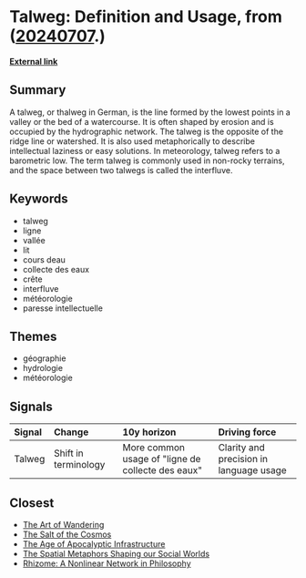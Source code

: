 # __Talweg: Definition and Usage__, from ([20240707](https://kghosh.substack.com/p/20240707).)

__[External link](https://fr.wikipedia.org/wiki/Talweg)__



## Summary

A talweg, or thalweg in German, is the line formed by the lowest points in a valley or the bed of a watercourse. It is often shaped by erosion and is occupied by the hydrographic network. The talweg is the opposite of the ridge line or watershed. It is also used metaphorically to describe intellectual laziness or easy solutions. In meteorology, talweg refers to a barometric low. The term talweg is commonly used in non-rocky terrains, and the space between two talwegs is called the interfluve.

## Keywords

* talweg
* ligne
* vallée
* lit
* cours deau
* collecte des eaux
* crête
* interfluve
* météorologie
* paresse intellectuelle

## Themes

* géographie
* hydrologie
* météorologie

## Signals

| Signal   | Change               | 10y horizon                                       | Driving force                           |
|:---------|:---------------------|:--------------------------------------------------|:----------------------------------------|
| Talweg   | Shift in terminology | More common usage of "ligne de collecte des eaux" | Clarity and precision in language usage |

## Closest

* [The Art of Wandering](ddf441dc074555140e62f61fb00019fa)
* [The Salt of the Cosmos](fa8cbd7fc0beae839d485f07ed3b6dff)
* [The Age of Apocalyptic Infrastructure](177a0857ffe0d07d48cd99a269f28a02)
* [The Spatial Metaphors Shaping our Social Worlds](d63a406f4c783d2b222951d987b912a9)
* [Rhizome: A Nonlinear Network in Philosophy](e58d0a9ec9b0c49b615d4bf3812a8630)